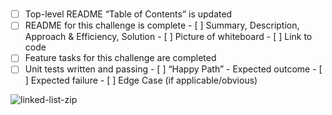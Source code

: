 
#

- [ ] Top-level README “Table of Contents” is updated
- [ ] README for this challenge is complete
       - [ ] Summary, Description, Approach & Efficiency, Solution
       - [ ] Picture of whiteboard
       - [ ] Link to code
- [ ] Feature tasks for this challenge are completed
- [ ] Unit tests written and passing
       - [ ] “Happy Path” - Expected outcome
       - [ ] Expected failure
       - [ ] Edge Case (if applicable/obvious)

![linked-list-zip](<Screenshot 2024-05-08 at 10.32.39 PM (2).png>)
